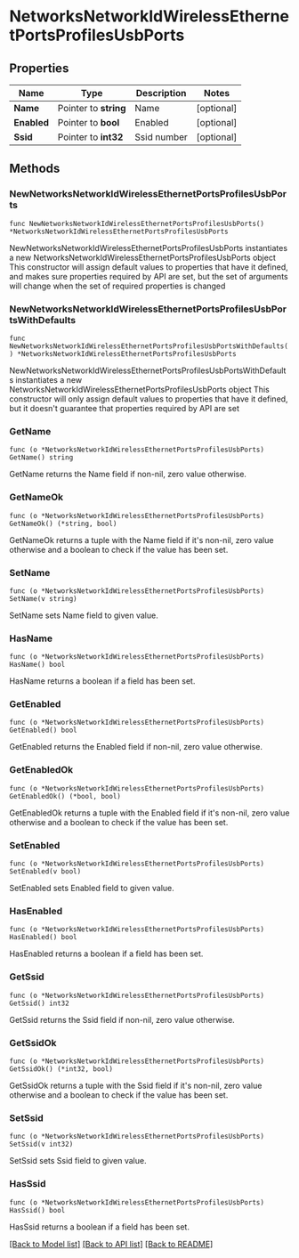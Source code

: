 # NetworksNetworkIdWirelessEthernetPortsProfilesUsbPorts

## Properties

Name | Type | Description | Notes
------------ | ------------- | ------------- | -------------
**Name** | Pointer to **string** | Name | [optional] 
**Enabled** | Pointer to **bool** | Enabled | [optional] 
**Ssid** | Pointer to **int32** | Ssid number | [optional] 

## Methods

### NewNetworksNetworkIdWirelessEthernetPortsProfilesUsbPorts

`func NewNetworksNetworkIdWirelessEthernetPortsProfilesUsbPorts() *NetworksNetworkIdWirelessEthernetPortsProfilesUsbPorts`

NewNetworksNetworkIdWirelessEthernetPortsProfilesUsbPorts instantiates a new NetworksNetworkIdWirelessEthernetPortsProfilesUsbPorts object
This constructor will assign default values to properties that have it defined,
and makes sure properties required by API are set, but the set of arguments
will change when the set of required properties is changed

### NewNetworksNetworkIdWirelessEthernetPortsProfilesUsbPortsWithDefaults

`func NewNetworksNetworkIdWirelessEthernetPortsProfilesUsbPortsWithDefaults() *NetworksNetworkIdWirelessEthernetPortsProfilesUsbPorts`

NewNetworksNetworkIdWirelessEthernetPortsProfilesUsbPortsWithDefaults instantiates a new NetworksNetworkIdWirelessEthernetPortsProfilesUsbPorts object
This constructor will only assign default values to properties that have it defined,
but it doesn't guarantee that properties required by API are set

### GetName

`func (o *NetworksNetworkIdWirelessEthernetPortsProfilesUsbPorts) GetName() string`

GetName returns the Name field if non-nil, zero value otherwise.

### GetNameOk

`func (o *NetworksNetworkIdWirelessEthernetPortsProfilesUsbPorts) GetNameOk() (*string, bool)`

GetNameOk returns a tuple with the Name field if it's non-nil, zero value otherwise
and a boolean to check if the value has been set.

### SetName

`func (o *NetworksNetworkIdWirelessEthernetPortsProfilesUsbPorts) SetName(v string)`

SetName sets Name field to given value.

### HasName

`func (o *NetworksNetworkIdWirelessEthernetPortsProfilesUsbPorts) HasName() bool`

HasName returns a boolean if a field has been set.

### GetEnabled

`func (o *NetworksNetworkIdWirelessEthernetPortsProfilesUsbPorts) GetEnabled() bool`

GetEnabled returns the Enabled field if non-nil, zero value otherwise.

### GetEnabledOk

`func (o *NetworksNetworkIdWirelessEthernetPortsProfilesUsbPorts) GetEnabledOk() (*bool, bool)`

GetEnabledOk returns a tuple with the Enabled field if it's non-nil, zero value otherwise
and a boolean to check if the value has been set.

### SetEnabled

`func (o *NetworksNetworkIdWirelessEthernetPortsProfilesUsbPorts) SetEnabled(v bool)`

SetEnabled sets Enabled field to given value.

### HasEnabled

`func (o *NetworksNetworkIdWirelessEthernetPortsProfilesUsbPorts) HasEnabled() bool`

HasEnabled returns a boolean if a field has been set.

### GetSsid

`func (o *NetworksNetworkIdWirelessEthernetPortsProfilesUsbPorts) GetSsid() int32`

GetSsid returns the Ssid field if non-nil, zero value otherwise.

### GetSsidOk

`func (o *NetworksNetworkIdWirelessEthernetPortsProfilesUsbPorts) GetSsidOk() (*int32, bool)`

GetSsidOk returns a tuple with the Ssid field if it's non-nil, zero value otherwise
and a boolean to check if the value has been set.

### SetSsid

`func (o *NetworksNetworkIdWirelessEthernetPortsProfilesUsbPorts) SetSsid(v int32)`

SetSsid sets Ssid field to given value.

### HasSsid

`func (o *NetworksNetworkIdWirelessEthernetPortsProfilesUsbPorts) HasSsid() bool`

HasSsid returns a boolean if a field has been set.


[[Back to Model list]](../README.md#documentation-for-models) [[Back to API list]](../README.md#documentation-for-api-endpoints) [[Back to README]](../README.md)


